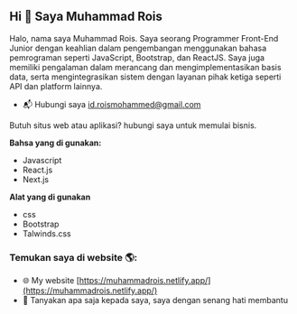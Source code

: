 ## Hi 👋 Saya Muhammad Rois


Halo, nama saya Muhammad Rois. Saya seorang Programmer Front-End Junior dengan keahlian dalam pengembangan menggunakan bahasa pemrograman seperti JavaScript, Bootstrap, dan ReactJS. Saya juga memiliki pengalaman dalam merancang dan mengimplementasikan basis data, serta mengintegrasikan sistem dengan layanan pihak ketiga seperti API dan platform lainnya.


- 📬 Hubungi saya [id.roismohammed@gmail.com](mailto:id.roismohammed@gmail.com)


Butuh situs web atau aplikasi? hubungi saya untuk memulai bisnis.

**Bahsa yang di gunakan:**  
- Javascript
- React.js
- Next.js

**Alat yang di gunakan**
- css
- Bootstrap
- Talwinds.css 


### Temukan saya di website 🌎:
- 🌐 My website [https://muhammadrois.netlify.app/](https://muhammadrois.netlify.app/)
- 💬 Tanyakan apa saja kepada saya, saya dengan senang hati membantu
